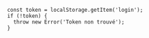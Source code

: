         const token = localStorage.getItem('login');
        if (!token) {
          throw new Error('Token non trouvé');
        }